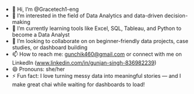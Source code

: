 - 👋 Hi, I’m @Gracetech1-eng
- 👀 I’m interested in the field of Data Analytics and data-driven decision-making   
- 🌱 I’m currently learning tools like Excel, SQL, Tableau, and Python to become a Data Analyst
- 💞️ I’m looking to collaborate on on beginner-friendly data projects, case studies, or dashboard building  
- 📫 How to reach me: gunchik460@gmail.com or connect with me on LinkedIn (www.linkedin.com/in/gunjan-singh-836982239)
- 😄 Pronouns: she/her
- ⚡ Fun fact: I love turning messy data into meaningful stories — and I make great chai while waiting for dashboards to load!

<!---
Gracetech1-eng/Gracetech1-eng is a ✨ special ✨ repository because its `README.md` (this file) appears on your GitHub profile.
You can click the Preview link to take a look at your changes.
--->
